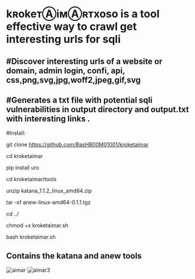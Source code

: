 # kʀokeᴛⒶiᴍⒶʀᴛxoso is a tool effective way to crawl get interesting urls for sqli

#Discover interesting urls of a website or domain, admin login, confi, api, css,png,svg,jpg,woff2,jpeg,gif,svg
----------------------------------------------------------------------------------------------------------------------
#Generates a txt file with potential sqli vulnerabilities in output directory and  output.txt with interesting links .
----------------------------------------------------------------------------------------------------------------------
#Install:

git clone https://github.com/BasHB00M01001/kroketaimar

cd kroketaimar

pip install uro

cd kroketaimar/tools

unzip katana_1.1.2_linux_amd64.zip

tar -xf anew-linux-amd64-0.1.1.tgz

cd ../

chmod +x kroketaimar.sh

bash kroketaimar.sh

Contains the katana and anew tools
-----------------------------------------------------------------------------------------
![aimar](https://github.com/user-attachments/assets/4544655e-8dc1-4e40-8ad2-2a9a6f1578cc)
![aimar3](https://github.com/user-attachments/assets/9fdc9d5e-1c95-40ed-8c44-0eda74db87f0)


